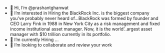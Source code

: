 - 👋 Hi, I’m @prashantghanwat
- 👀 I’m interested in Hiring the BlackRock Inc. is the biggest company you’ve probably never heard of...BlackRock was formed by founder and CEO Larry Fink in 1988 in New York City as a risk management and fixed income institutional asset manager. Now, it is the world’..argest asset manager with $10 trillion currently in its portfolio.
- 🌱 I’m currently Hiring ...
- 💞️ I’m looking to collaborate and review your work


<!---
prashantghanwat/prashantghanwat is a ✨ special ✨ repository because its `README.md` (this file) appears on your GitHub profile.
You can click the Preview link to take a look at your changes.
--->

